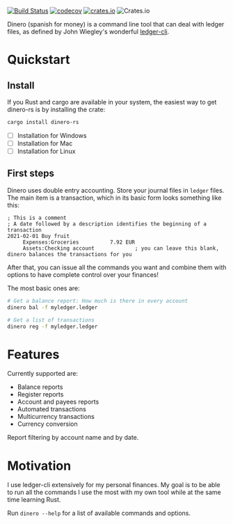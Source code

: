[![Build Status](https://travis-ci.com/frosklis/dinero-rs.svg?branch=master)](https://travis-ci.com/frosklis/dinero-rs)
[![codecov](https://codecov.io/gh/frosklis/dinero-rs/branch/master/graph/badge.svg?token=QC4LG2ZMZJ)](https://codecov.io/gh/frosklis/dinero-rs)
[![crates.io](https://img.shields.io/crates/v/dinero-rs)](https://crates.io/crates/dinero-rs)
![Crates.io](https://img.shields.io/crates/l/dinero-rs)

Dinero (spanish for money) is a command line tool that can deal with ledger files, as defined by John Wiegley's wonderful [ledger-cli](https://www.ledger-cli.org/).

# Quickstart

## Install

If you Rust and cargo are available in your system, the easiest way to get dinero-rs is by installing the crate:
```sh
cargo install dinero-rs
```
- [ ] Installation for Windows
- [ ] Installation for Mac
- [ ] Installation for Linux

## First steps

Dinero uses double entry accounting. Store your journal files in ```ledger``` files. The main item is a transaction, which in its basic form looks something like this:

```ledger
; This is a comment
; A date followed by a description identifies the beginning of a transaction
2021-02-01 Buy fruit
     Expenses:Groceries          7.92 EUR
     Assets:Checking account             ; you can leave this blank, dinero balances the transactions for you
```

After that, you can issue all the commands you want and combine them with options to have complete control over your finances!

The most basic ones are:
```sh
# Get a balance report: How much is there in every account 
dinero bal -f myledger.ledger

# Get a list of transactions
dinero reg -f myledger.ledger
```

# Features

Currently supported are:
- Balance reports
- Register reports
- Account and payees reports
- Automated transactions
- Multicurrency transactions
- Currency conversion

Report filtering by account name and by date.

# Motivation
I use ledger-cli extensively for my personal finances. My goal is to be able to run all the commands I use the most with my own tool while at the same time learning Rust.

Run ```dinero --help``` for a list of available commands and options.
